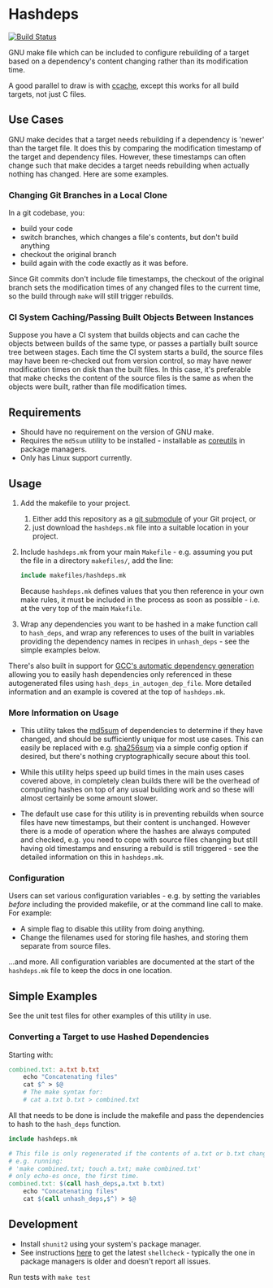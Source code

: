 # Hashdeps

[![Build Status](https://travis-ci.org/olipratt/hashdeps.svg?branch=master)](https://travis-ci.org/olipratt/hashdeps)

GNU make file which can be included to configure rebuilding of a target based on a dependency's content changing rather than its modification time.

A good parallel to draw is with [ccache](https://ccache.samba.org/), except this works for all build targets, not just C files.

## Use Cases

GNU make decides that a target needs rebuilding if a dependency is 'newer' than the target file. It does this by comparing the modification timestamp of the target and dependency files. However, these timestamps can often change such that make decides a target needs rebuilding when actually nothing has changed. Here are some examples.

### Changing Git Branches in a Local Clone

In a git codebase, you:

- build your code
- switch branches, which changes a file's contents, but don't build anything
- checkout the original branch
- build again with the code exactly as it was before.

Since Git commits don't include file timestamps, the checkout of the original branch sets the modification times of any changed files to the current time, so the build through `make` will still trigger rebuilds.

### CI System Caching/Passing Built Objects Between Instances

Suppose you have a CI system that builds objects and can cache the objects between builds of the same type, or passes a partially built source tree between stages. Each time the CI system starts a build, the source files may have been re-checked out from version control, so may have newer modification times on disk than the built files. In this case, it's preferable that make checks the content of the source files is the same as when the objects were built, rather than file modification times.

## Requirements

- Should have no requirement on the version of GNU make.
- Requires the `md5sum` utility to be installed - installable as [coreutils](https://www.gnu.org/software/coreutils/coreutils.html) in package managers.
- Only has Linux support currently.

## Usage

1. Add the makefile to your project.
    1. Either add this repository as a [git submodule](https://github.com/blog/2104-working-with-submodules) of your Git project, or
    1. just download the `hashdeps.mk` file into a suitable location in your project.
1. Include `hashdeps.mk` from your main `Makefile` - e.g. assuming you put the file in a directory `makefiles/`, add the line:

    ```makefile
    include makefiles/hashdeps.mk
    ```

    Because `hashdeps.mk` defines values that you then reference in your own make rules, it must be included in the process as soon as possible - i.e. at the very top of the main `Makefile`.
1. Wrap any dependencies you want to be hashed in a make function call to `hash_deps`, and wrap any references to uses of the built in variables providing the dependency names in recipes in `unhash_deps` - see the simple examples below.

There's also built in support for [GCC's automatic dependency generation](https://www.gnu.org/software/make/manual/html_node/Automatic-Prerequisites.html) allowing you to easily hash dependencies only referenced in these autogenerated files using `hash_deps_in_autogen_dep_file`. More detailed information and an example is covered at the top of `hashdeps.mk`.

### More Information on Usage

- This utility takes the [md5sum](https://linux.die.net/man/1/md5sum) of dependencies to determine if they have changed, and should be sufficiently unique for most use cases. This can easily be replaced with e.g. [sha256sum](https://linux.die.net/man/1/sha256sum) via a simple config option if desired, but there's nothing cryptographically secure about this tool.

- While this utility helps speed up build times in the main uses cases covered above, in completely clean builds there will be the overhead of computing hashes on top of any usual building work and so these will almost certainly be some amount slower.

- The default use case for this utility is in preventing rebuilds when source files have new timestamps, but their content is unchanged. However there is a mode of operation where the hashes are always computed and checked, e.g. you need to cope with source files changing but still having old timestamps and ensuring a rebuild is still triggered - see the detailed information on this in `hashdeps.mk`.

### Configuration

Users can set various configuration variables - e.g. by setting the variables _before_ including the provided makefile, or at the command line call to make. For example:

- A simple flag to disable this utility from doing anything.
- Change the filenames used for storing file hashes, and storing them separate from source files.

...and more. All configuration variables are documented at the start of the `hashdeps.mk` file to keep the docs in one location.

## Simple Examples

See the unit test files for other examples of this utility in use.

### Converting a Target to use Hashed Dependencies

Starting with:

```makefile
combined.txt: a.txt b.txt
    echo "Concatenating files"
    cat $^ > $@
    # The make syntax for:
    # cat a.txt b.txt > combined.txt
```

All that needs to be done is include the makefile and pass the dependencies to hash to the `hash_deps` function.

```makefile
include hashdeps.mk

# This file is only regenerated if the contents of a.txt or b.txt changes.
# e.g. running:
# 'make combined.txt; touch a.txt; make combined.txt'
# only echo-es once, the first time.
combined.txt: $(call hash_deps,a.txt b.txt)
    echo "Concatenating files"
    cat $(call unhash_deps,$^) > $@
```

## Development

- Install `shunit2` using your system's package manager.
- See instructions [here](https://github.com/koalaman/shellcheck/issues/704#issuecomment-325983234) to get the latest `shellcheck` - typically the one in package managers is older and doesn't report all issues.

Run tests with `make test`

